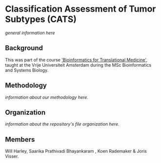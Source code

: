 # Classification Assessment of Tumor Subtypes (CATS)
_general information here_ 

## Background
This was part of the course ['Bioinformatics for Translational Medicine'](https://studiegids.vu.nl/en/2019-2020/courses/X_405092), taught at the Vrije Universiteit Amsterdam during the MSc Bioinformatics and Systems Biology.

## Methodology
_information about our methodology here._

## Organization
_information about the repository's file organization here._

## Members
Will Harley, Saarika Prathivadi Bhayankaram , Koen Rademaker & Joris Visser.
